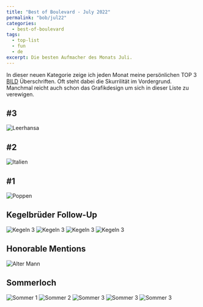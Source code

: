 ```yaml
---
title: "Best of Boulevard - July 2022"
permalink: "bob/jul22"
categories:
  - best-of-boulevard
tags:
  - top-list
  - fun
  - de
excerpt: Die besten Aufmacher des Monats Juli.
---
```


In dieser neuen Kategorie zeige ich jeden Monat meine persönlichen TOP 3 [BILD](https://www.bild.de/) Überschriften.
Oft steht dabei die Skurrilität im Vordergrund.
Manchmal reicht auch schon das Grafikdesign um sich in dieser Liste zu verewigen.


## #3
![Leerhansa](/assets/images/bob/2022-07/leer.jpg)


## #2
![Italien](/assets/images/bob/2022-07/mordzarella.jpg)


## #1
![Poppen](/assets/images/bob/2022-07/football.jpg)


## Kegelbrüder Follow-Up
![Kegeln 3](/assets/images/bob/2022-07/kegel1.jpg)
![Kegeln 3](/assets/images/bob/2022-07/kegel2.jpg)
![Kegeln 3](/assets/images/bob/2022-07/kegel3a.jpg)
![Kegeln 3](/assets/images/bob/2022-07/kegel3.jpg)


## Honorable Mentions
![Alter Mann](/assets/images/bob/2022-07/gerd.jpg)


## Sommerloch
![Sommer 1](/assets/images/bob/2022-07/heat1a.jpg)
![Sommer 2](/assets/images/bob/2022-07/heat1.jpg)
![Sommer 3](/assets/images/bob/2022-07/heat2.jpg)
![Sommer 3](/assets/images/bob/2022-07/heat3.jpg)
![Sommer 3](/assets/images/bob/2022-07/heat4.jpg)